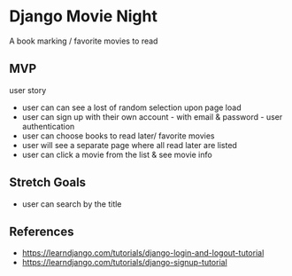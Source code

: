 # Django Movie Night

A book marking / favorite movies to read

## MVP

user story

- user can can see a lost of random selection upon page load
- user can sign up with their own account - with email & password - user authentication
- user can choose books to read later/ favorite movies
- user will see a separate page where all read later are listed
- user can click a movie from the list & see movie info

## Stretch Goals

- user can search by the title

## References

- https://learndjango.com/tutorials/django-login-and-logout-tutorial
- https://learndjango.com/tutorials/django-signup-tutorial
